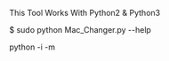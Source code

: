 This Tool Works With Python2 & Python3

$ sudo python Mac_Changer.py  --help

python -i <your interface> -m <the desired MAC address>

 
